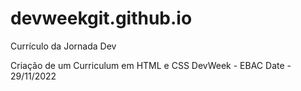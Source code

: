 # devweekgit.github.io
Currículo da Jornada Dev

Criação de um Curriculum em HTML e CSS
DevWeek - EBAC
Date - 29/11/2022
